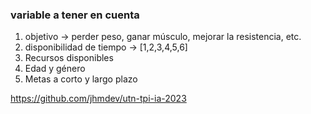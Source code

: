### variable a tener en cuenta

1. objetivo -> perder peso, ganar músculo, mejorar la resistencia, etc.
2. disponibilidad de tiempo -> [1,2,3,4,5,6]
3. Recursos disponibles
4. Edad y género
5. Metas a corto y largo plazo

https://github.com/jhmdev/utn-tpi-ia-2023

